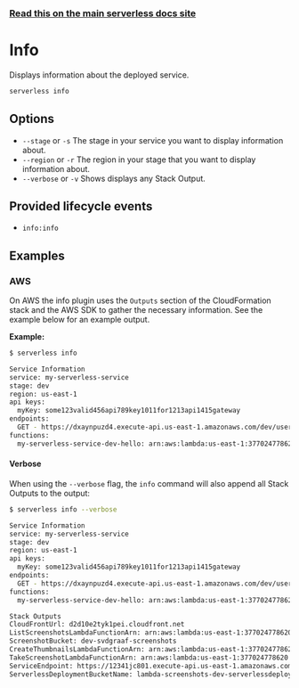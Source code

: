 <!--
title: Serverless Framework Commands - AWS Lambda - Info
menuText: Info
menuOrder: 6
description: Display information about your deployed service and the AWS Lambda Functions, Events and AWS Resources it contains.
layout: Doc
-->

<!-- DOCS-SITE-LINK:START automatically generated  -->
### [Read this on the main serverless docs site](https://www.serverless.com/docs/providers/aws/cli-reference/info)
<!-- DOCS-SITE-LINK:END -->

# Info

Displays information about the deployed service.

```bash
serverless info
```

## Options
- `--stage` or `-s` The stage in your service you want to display information about.
- `--region` or `-r` The region in your stage that you want to display information about.
- `--verbose` or `-v` Shows displays any Stack Output.

## Provided lifecycle events
- `info:info`

## Examples

### AWS

On AWS the info plugin uses the `Outputs` section of the CloudFormation stack and the AWS SDK to gather the necessary information.
See the example below for an example output.

**Example:**

```bash
$ serverless info

Service Information
service: my-serverless-service
stage: dev
region: us-east-1
api keys:
  myKey: some123valid456api789key1011for1213api1415gateway
endpoints:
  GET - https://dxaynpuzd4.execute-api.us-east-1.amazonaws.com/dev/users
functions:
  my-serverless-service-dev-hello: arn:aws:lambda:us-east-1:377024778620:function:my-serverless-service-dev-hello
```

#### Verbose

When using the `--verbose` flag, the `info` command will also append all Stack Outputs to the output:

```bash
$ serverless info --verbose

Service Information
service: my-serverless-service
stage: dev
region: us-east-1
api keys:
  myKey: some123valid456api789key1011for1213api1415gateway
endpoints:
  GET - https://dxaynpuzd4.execute-api.us-east-1.amazonaws.com/dev/users
functions:
  my-serverless-service-dev-hello: arn:aws:lambda:us-east-1:377024778620:function:my-serverless-service-dev-hello

Stack Outputs
CloudFrontUrl: d2d10e2tyk1pei.cloudfront.net
ListScreenshotsLambdaFunctionArn: arn:aws:lambda:us-east-1:377024778620:function:lambda-screenshots-dev-listScreenshots
ScreenshotBucket: dev-svdgraaf-screenshots
CreateThumbnailsLambdaFunctionArn: arn:aws:lambda:us-east-1:377024778620:function:lambda-screenshots-dev-createThumbnails
TakeScreenshotLambdaFunctionArn: arn:aws:lambda:us-east-1:377024778620:function:lambda-screenshots-dev-takeScreenshot
ServiceEndpoint: https://12341jc801.execute-api.us-east-1.amazonaws.com/dev
ServerlessDeploymentBucketName: lambda-screenshots-dev-serverlessdeploymentbucket-15b7pkc04f98a
```